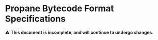 # Propane Bytecode Format Specifications

:warning: **This document is incomplete, and will continue to undergo changes.**
